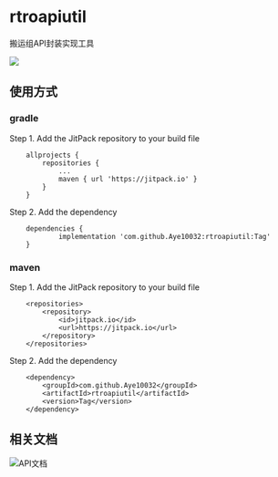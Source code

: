 # rtroapiutil
搬运组API封装实现工具

[![](https://jitpack.io/v/Aye10032/rtroapiutil.svg)](https://jitpack.io/#Aye10032/rtroapiutil)

## 使用方式
### gradle
Step 1. Add the JitPack repository to your build file

```
	allprojects {
		repositories {
			...
			maven { url 'https://jitpack.io' }
		}
	}
```
Step 2. Add the dependency
```
	dependencies {
	        implementation 'com.github.Aye10032:rtroapiutil:Tag'
	}
```
### maven
Step 1. Add the JitPack repository to your build file
```
    <repositories>
        <repository>
            <id>jitpack.io</id>
            <url>https://jitpack.io</url>
        </repository>
    </repositories>
```

Step 2. Add the dependency
```
	<dependency>
	    <groupId>com.github.Aye10032</groupId>
	    <artifactId>rtroapiutil</artifactId>
	    <version>Tag</version>
	</dependency>
```

## 相关文档

![API文档](https://javadoc.jitpack.io/com/github/Aye10032/rtroapiutil/1.2/javadoc/)
